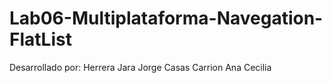 # Lab06-Multiplataforma-Navegation-FlatList
Desarrollado por:
Herrera Jara Jorge
Casas Carrion Ana Cecilia

